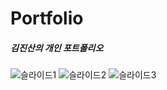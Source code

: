 # Portfolio

##### 김진산의 개인 포트폴리오

![슬라이드1](https://user-images.githubusercontent.com/88572107/135378546-c2ff1633-f766-4010-938a-37f2cb201ac5.JPG)
![슬라이드2](https://user-images.githubusercontent.com/88572107/135559458-3c2b56e8-50ad-408e-b15c-87446395de1e.JPG)
![슬라이드3](https://user-images.githubusercontent.com/88572107/135378626-29278fbe-f8eb-4cf0-803b-bf2293a84a58.JPG)
